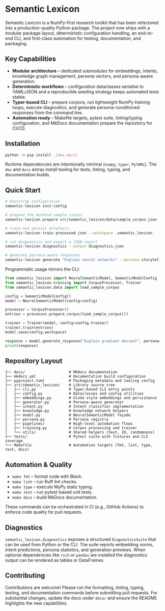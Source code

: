 # Semantic Lexicon

Semantic Lexicon is a NumPy-first research toolkit that has been refactored
into a production-quality Python package. The project now ships with a modular
package layout, deterministic configuration handling, an end-to-end CLI, and
first-class automation for testing, documentation, and packaging.

## Key Capabilities

- **Modular architecture** – dedicated submodules for embeddings, intents,
  knowledge graph management, persona vectors, and persona-aware generation.
- **Deterministic workflows** – configuration dataclasses serialise to YAML/JSON
  and a reproducible seeding strategy keeps automated tests stable.
- **Typer-based CLI** – prepare corpora, run lightweight NumPy training loops,
  execute diagnostics, and generate persona-conditioned responses from the
  command line.
- **Automation ready** – Makefile targets, pytest suite, linting/typing
  configuration, and MkDocs documentation prepare the repository for CI/CD.

## Installation

```bash
python -m pip install .[dev,docs]
```

Runtime dependencies are intentionally minimal (`numpy`, `typer`, `PyYAML`). The
`dev` and `docs` extras install tooling for tests, linting, typing, and
documentation builds.

## Quick Start

```bash
# bootstrap configuration
semantic-lexicon init-config

# prepare the bundled sample corpus
semantic-lexicon prepare src/semantic_lexicon/data/sample_corpus.json --output processed.json

# train and persist artefacts
semantic-lexicon train processed.json --workspace .semantic_lexicon

# run diagnostics and export a JSON report
semantic-lexicon diagnostics --output diagnostics.json

# generate persona-aware responses
semantic-lexicon generate "Explain neural networks" --persona storyteller
```

Programmatic usage mirrors the CLI:

```python
from semantic_lexicon import NeuralSemanticModel, SemanticModelConfig
from semantic_lexicon.training import CorpusProcessor, Trainer
from semantic_lexicon.data import load_sample_corpus

config = SemanticModelConfig()
model = NeuralSemanticModel(config=config)

processor = CorpusProcessor()
entries = processor.prepare_corpus(load_sample_corpus())

trainer = Trainer(model, config=config.trainer)
trainer.train(entries)
model.save(config.workspace)

response = model.generate_response("Explain gradient descent", persona="tutor")
print(response)
```

## Repository Layout

```
├── docs/                    # MkDocs documentation
├── mkdocs.yml               # Documentation build configuration
├── pyproject.toml           # Packaging metadata and tooling config
├── src/semantic_lexicon/    # Library source tree
│   ├── cli.py               # Typer-based CLI entry points
│   ├── config.py            # Dataclasses and config utilities
│   ├── embeddings.py        # GloVe-style embeddings and persistence
│   ├── generator.py         # Persona-aware generator
│   ├── intent.py            # Intent classifier implementation
│   ├── knowledge.py         # Knowledge network helpers
│   ├── model.py             # NeuralSemanticModel façade
│   ├── persona.py           # Persona registry
│   ├── pipelines/           # High-level automation flows
│   ├── training.py          # Corpus processing and trainer
│   └── utils/               # Shared helpers (text, IO, randomness)
├── tests/                   # Pytest suite with fixtures and CLI coverage
└── Makefile                 # Automation targets (fmt, lint, type, test, docs)
```

## Automation & Quality

- `make fmt` – format code with Black.
- `make lint` – run Ruff lint checks.
- `make type` – execute MyPy static typing.
- `make test` – run pytest-based unit tests.
- `make docs` – build MkDocs documentation.

These commands can be orchestrated in CI (e.g., GitHub Actions) to enforce code
quality for pull requests.

## Diagnostics

`semantic_lexicon.diagnostics` exposes a structured `DiagnosticsSuite` that can
be used from Python or the CLI. The suite reports embedding norms, intent
predictions, persona statistics, and generation previews. When optional
dependencies like `rich` or `pandas` are installed the diagnostics output can be
rendered as tables or DataFrames.

## Contributing

Contributions are welcome! Please run the formatting, linting, typing, testing,
and documentation commands before submitting pull requests. For substantial
changes, update the docs under `docs/` and ensure the README highlights the new
capabilities.
